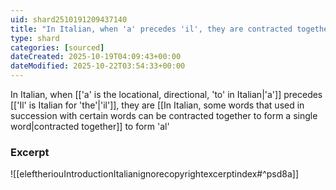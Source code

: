 ```yaml
---
uid: shard2510191209437140
title: "In Italian, when 'a' precedes 'il', they are contracted together to form 'al'"
type: shard
categories: [sourced]
dateCreated: 2025-10-19T04:09:43+00:00
dateModified: 2025-10-22T03:54:33+00:00
---
```

In Italian, when [['a' is the locational, directional, 'to' in Italian|'a']] precedes [['Il' is Italian for 'the'|'il']], they are [[In Italian, some words that used in succession with certain words can be contracted together to form a single word|contracted together]] to form 'al'
### Excerpt
![[eleftheriouIntroductionItalianignorecopyrightexcerptindex#^psd8a]]